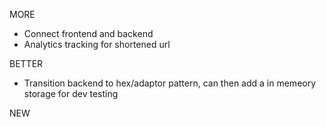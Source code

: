 MORE 
- Connect frontend and backend
- Analytics tracking for shortened url

BETTER
- Transition backend to hex/adaptor pattern, can then add a in memeory storage for dev testing

NEW
